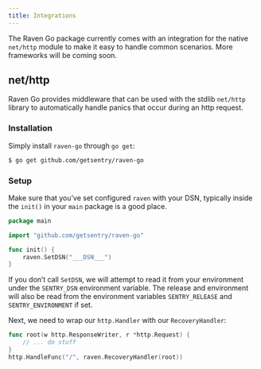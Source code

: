 ```yaml
---
title: Integrations
---
```


The Raven Go package currently comes with an integration for the native `net/http` module to make it easy to handle common scenarios. More frameworks will be coming soon.

## net/http

Raven Go provides middleware that can be used with the stdlib `net/http` library to automatically handle panics that occur during an http request.

<!-- WIZARD -->
### Installation

Simply install `raven-go` through `go get`:

```bash
$ go get github.com/getsentry/raven-go
```

### Setup

Make sure that you’ve set configured `raven` with your DSN, typically inside the `init()` in your `main` package is a good place.

```go
package main

import "github.com/getsentry/raven-go"

func init() {
    raven.SetDSN("___DSN___")
}
```

If you don’t call `SetDSN`, we will attempt to read it from your environment under the `SENTRY_DSN` environment variable. The release and environment will also be read from the environment variables `SENTRY_RELEASE` and `SENTRY_ENVIRONMENT` if set.

Next, we need to wrap our `http.Handler` with our `RecoveryHandler`:

```go
func root(w http.ResponseWriter, r *http.Request) {
    // ... do stuff
}
http.HandleFunc("/", raven.RecoveryHandler(root))
```
<!-- ENDWIZARD -->

